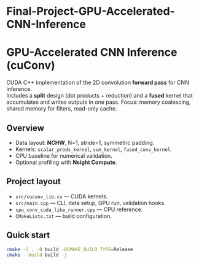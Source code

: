 # Final-Project-GPU-Accelerated-CNN-Inference
# GPU-Accelerated CNN Inference (cuConv)

CUDA C++ implementation of the 2D convolution **forward pass** for CNN inference.  
Includes a **split** design (dot products + reduction) and a **fused** kernel that accumulates and writes outputs in one pass. Focus: memory coalescing, shared memory for filters, read-only cache.

## Overview
- Data layout: **NCHW**, N=1, stride=1, symmetric padding.
- Kernels: `scalar_prods_kernel`, `sum_kernel`, `fused_conv_kernel`.
- CPU baseline for numerical validation.
- Optional profiling with **Nsight Compute**.

## Project layout
- `src/cuconv_lib.cu` — CUDA kernels.
- `src/main.cpp` — CLI, data setup, GPU run, validation hooks.
- `cpu_conv_cuda_like_runner.cpp` — CPU reference.
- `CMakeLists.txt` — build configuration.

## Quick start
```bash
cmake -S . -B build -DCMAKE_BUILD_TYPE=Release
cmake --build build -j
